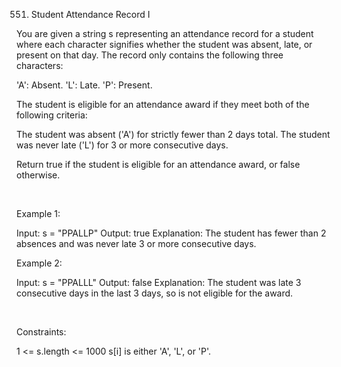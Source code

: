 551. Student Attendance Record I

You are given a string s representing an attendance record for a student where each character signifies whether the student was absent, late, or present on that day. The record only contains the following three characters:

'A': Absent.
'L': Late.
'P': Present.

The student is eligible for an attendance award if they meet both of the following criteria:

The student was absent ('A') for strictly fewer than 2 days total.
The student was never late ('L') for 3 or more consecutive days.

Return true if the student is eligible for an attendance award, or false otherwise.

 

Example 1:

Input: s = "PPALLP"
Output: true
Explanation: The student has fewer than 2 absences and was never late 3 or more consecutive days.


Example 2:

Input: s = "PPALLL"
Output: false
Explanation: The student was late 3 consecutive days in the last 3 days, so is not eligible for the award.


 

Constraints:

1 <= s.length <= 1000
s[i] is either 'A', 'L', or 'P'.
